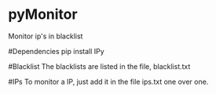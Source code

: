 # pyMonitor
Monitor ip's in blacklist

#Dependencies
pip install IPy

#Blacklist
The blacklists are listed in the file, blacklist.txt

#IPs
To monitor a IP, just add it in the file ips.txt one over one.
